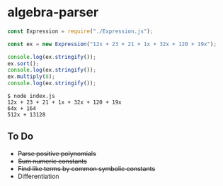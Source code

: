 # algebra-parser

``` javascript
const Expression = require("./Expression.js");

const ex = new Expression("12x + 23 + 21 + 1x + 32x + 120 + 19x");

console.log(ex.stringify());
ex.sort();
console.log(ex.stringify());
ex.multiply(8);
console.log(ex.stringify());
```

```
$ node index.js
12x + 23 + 21 + 1x + 32x + 120 + 19x
64x + 164
512x + 13128
```

## To Do

* ~~Parse positive polynomials~~
* ~~Sum numeric constants~~
* ~~Find like terms by common symbolic constants~~
* Differentiation
